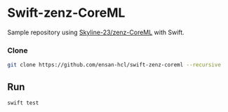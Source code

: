 # Swift-zenz-CoreML

Sample repository using [Skyline-23/zenz-CoreML](https://github.com/Skyline-23/zenz-CoreML) with Swift.

### Clone

```bash
git clone https://github.com/ensan-hcl/swift-zenz-coreml --recursive
```

## Run

```bash
swift test
```

